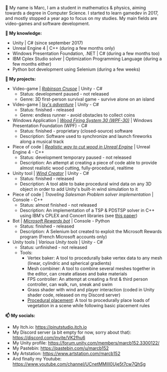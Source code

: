 👋 My name is Marc, I am a student in mathematics & physics, aiming towards a degree in Computer Science.
I started to learn gamedev in 2017, and mostly stopped a year ago to focus on my studies. My main fields are video-games and software development.

**🌱 My knowledge:**
  - Unity | C# (since september 2017)
  - Unreal Engine 4 | C++ (during a few months only)
  - Windows Presentation Foundation, .NET | C# (during a few months too)
  - IBM Cplex Studio solver | Optimization Programming Language (during a few months either)
  - Python bot development using Selenium (during a few weeks)

**🔨 My projects:**
  - Video-game | *[Robinson Crusoe](https://pinutstudio.itch.io/robinson-crusoe)* | Unity - C#
	- Status: development paused - not released
	- Genre: 3D first-person survival game - survive alone on an island
  - Video-game | *[Isy's adventure](https://pinutstudio.itch.io/endless-runner)* | Unity - C#
	- Status: finished - released
	- Genre: endless runner - avoid obstacles to collect coins
  - Windows Application | *[Wood Firing System 30 (WPF-30)](https://youtu.be/idvNGB1PbCM)* | Windows Presentation Foundation (WPF) - C#
	- Status: finished - proprietary (closed-source) software
	- Description: Software used to synchronize and launch fireworks along a musical track
  - Piece of code | *[Realistic way to cut wood in Unreal Engine](https://youtu.be/gYtFAXl5N8A)* | Unreal Engine 4 - C++
	- Status: development temporary paused - not released
	- Description: An attempt at creating a piece of code able to provide almost realistic wood cutting, fully-procedural, realtime
  - Unity tool | *[Wind Creator](https://github.com/marcb152/Wind-Creator)* | Unity - C#
	- Status: finished - released
	- Description: A tool able to bake procedural wind data on any 3D object in order to add Unity's built-in wind simulation to it
  - Piece of code | *Traveling Salesman Problem solver implementation* | Console - C++
 	- Status: almost finished - not released
	- Description: An implementation of a TSP & PDSTSP solver in C++ using IBM's CPLEX and Concert libraries (see [this paper](https://theses.hal.science/tel-03554311))
  - Bot | *[Microsoft Rewards bot](https://github.com/marcb152/msft-rewards-bot)* | Console - Python
 	- Status: finished - released
	- Description: A Selenium bot created to exploit the Microsoft Rewards program (French Microsoft accounts only)
  - Unity tools | *Various Unity tools* | Unity - C#
	- Status: unfinished - not released
	- Tools:
	  - Vertex baker: A tool to procedurally bake vertex data to any mesh (linear, cylindric and spherical gradients)
	  - Mesh combiner: A tool to combine several meshes together in the editor, can create atlases and bake materials
	  - FPS controller: An attempt at creating a first & third person controller, can walk, run, sneak and swim
	  - Grass shader with wind and player interaction (coded in Unity shader code, released on my Discord server)
	  - [Procedural placement](https://www.artstation.com/artwork/aYZqbL): A tool to procedurally place loads of vegetation in a scene while following basic placement rules

**📫 My socials:**
  - My Itch.io: https://pinutstudio.itch.io
  - My Discord server (a bit empty for now, sorry about that): https://discord.com/invite/VK2fhu6
  - My Unity profile: https://forum.unity.com/members/marcb152.3300122/
  - My Pastebin: https://pastebin.com/u/marcb152
  - My Artstation: https://www.artstation.com/marcb152
  - And finally my Youtube: https://www.youtube.com/channel/UCnetMMIII0Uje5t7cw7QhSg
